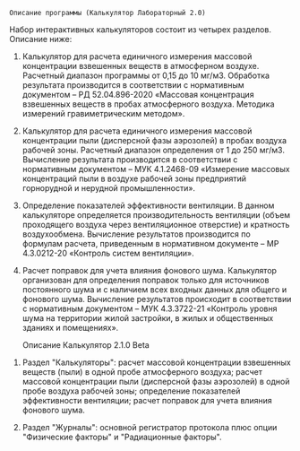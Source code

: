     Описание программы (Калькулятор Лабораторный 2.0)

Набор интерактивных калькуляторов состоит из четырех разделов. Описание ниже:

1.  Калькулятор  для  расчета  единичного  измерения  массовой концентрации  взвешенных  веществ  в  атмосферном  воздухе.  Расчетный диапазон программы от 0,15 до 10 мг/м3. Обработка результата производится в  соответствии  с  нормативным  документом  – РД  52.04.896-2020  «Массовая концентрация взвешенных веществ в пробах атмосферного воздуха. Методика измерений гравиметрическим методом».

2.  Калькулятор  для  расчета  единичного  измерения  массовой концентрации пыли (дисперсной фазы аэрозолей) в  пробах воздуха рабочей зоны.  Расчетный  диапазон  определения  от  1  до  250  мг/м3.  Вычисление результата производится в соответствии с нормативным документом – МУК 4.1.2468-09 «Измерение массовых концентраций пыли в воздухе рабочей зоны предприятий горнорудной и нерудной промышленности».

3.  Определение  показателей  эффективности  вентиляции.  В  данном калькуляторе  определяется производительность  вентиляции  (объем проходящего  воздуха  через  вентиляционное  отверстие)  и  кратность воздухообмена. Вычисление результатов производится по формулам расчета, приведенным в нормативном документе – МР 4.3.0212-20 «Контроль систем вентиляции».

4.  Расчет  поправок  для  учета  влияния  фонового  шума.  Калькулятор организован для  определения поправок  только  для  источников постоянного шума  и  с  наличием  всех  входных  данных  для  общего  и  фонового  шума. Вычисление  результатов  происходит  в  соответствии  с  нормативным документом – МУК 4.3.3722-21 «Контроль уровня шума на территории жилой застройки, в жилых и общественных зданиях и помещениях». 


    Описание Калькулятор 2.1.0 Beta

1) Раздел "Калькуляторы": расчет массовой концентрации взвешенных веществ (пыли) в одной пробе атмосферного воздуха; расчет массовой концентрации пыли (дисперсной фазы аэрозолей) в одной пробе воздуха рабочей зоны;
    определение показателей эффективности вентиляции; расчет поправок для учета влияния фонового шума.

2) Раздел "Журналы": основной регистратор протокола плюс опции "Физические факторы" и "Радиационные факторы".